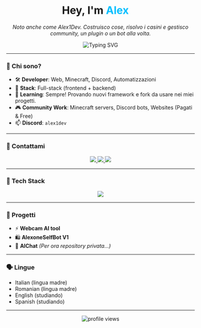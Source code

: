 <h1 align="center">Hey,  I'm <span style="color:#00BFFF;">Alex</span> <img src='IT@x3.png?raw=true' width='21' height='15'></h1>
<p align="center">
  <em>Noto anche come Alex1Dev. Costruisco cose, risolvo i casini e gestisco community, un plugin o un bot alla volta.</em>
</p>

<p align="center">
  <img src="https://readme-typing-svg.herokuapp.com?font=BBH+Sans+Hegarty&size=25&pause=1000&color=F7F7F7&background=FF000000&center=true&vCenter=true&random=true&width=435&lines=Full-Stack+Developer;Web-Developer;Bot%2FTool-Developer" alt="Typing SVG" />
</p>

---

### 🧠 Chi sono?
- 🛠️ **Developer**: Web, Minecraft, Discord, Automatizzazioni 
- 🚀 **Stack**: Full-stack (frontend + backend)
- 🌱 **Learning**: Sempre! Provando nuovi framework e fork da usare nei miei progetti.
- 🎮 **Community Work**: Minecraft servers, Discord bots, Websites (Pagati & Free)
- 📫 **Discord**: `alex1dev`

---

### 📡 Contattami
<p align="center">
  <a href="https://www.youtube.com/@alexone_" target="_blank">
    <img src="https://img.shields.io/badge/YouTube-%23FF0000?style=for-the-badge&logo=youtube&logoColor=white" />
  </a>
  <a href="https://ds.2devs.xyz" target="_blank">
    <img src="https://img.shields.io/badge/Discord-%237289DA?style=for-the-badge&logo=discord&logoColor=white" />
  </a>
  <a href="https://github.com/alex1dev0" target="_blank">
    <img src="https://img.shields.io/badge/GitHub-%2312100E?style=for-the-badge&logo=github&logoColor=white" />
  </a>
</p>

---

### 🧰 Tech Stack
<p align="center">
  <img src="https://skillicons.dev/icons?i=html,css,tailwind,php,js,react,nodejs,mysql,python" />
</p>

---

### 💼 Progetti
- ⚡ **Webcam AI tool**
- 🛍️ **AlexoneSelfBot V1**
- 🌌 **AIChat** *(Per ora repository privata...)*

---

### 🗣️ Lingue
- Italian (lingua madre)
- Romanian (lingua madre)
- English (studiando)
- Spanish (studiando)

---

<p align="center">
  <img src="https://komarev.com/ghpvc/?username=alex1dev0&label=Profile%20views&color=blue&style=flat-square" alt="profile views" />
</p>
